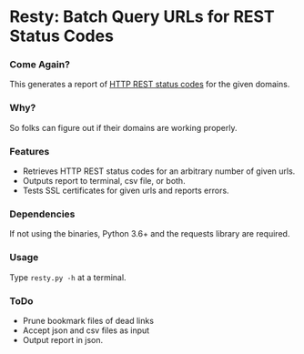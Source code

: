 # Resty: Batch Query URLs for REST Status Codes

### Come Again?

This generates a report of [HTTP REST status codes](https://en.wikipedia.org/wiki/List_of_HTTP_status_codes) for the given domains.

### Why?

So folks can figure out if their domains are working properly.

### Features
- Retrieves HTTP REST status codes for an arbitrary number of given urls.
- Outputs report to terminal, csv file, or both.
- Tests SSL certificates for given urls and reports errors.

### Dependencies
If not using the binaries, Python 3.6+ and the requests library are required.

### Usage

Type `resty.py -h` at a terminal.

### ToDo

- Prune bookmark files of dead links
- Accept json and csv files as input
- Output report in json.